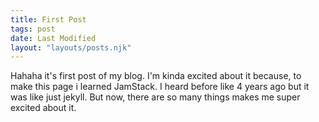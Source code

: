 ```yaml
---
title: First Post
tags: post
date: Last Modified
layout: "layouts/posts.njk"
---
```


Hahaha it's first post of my blog. I'm kinda excited about it because, to make this page i learned JamStack. I heard before like 4 years ago but it was like just jekyll. But now, there are so many things makes me super excited about it.
